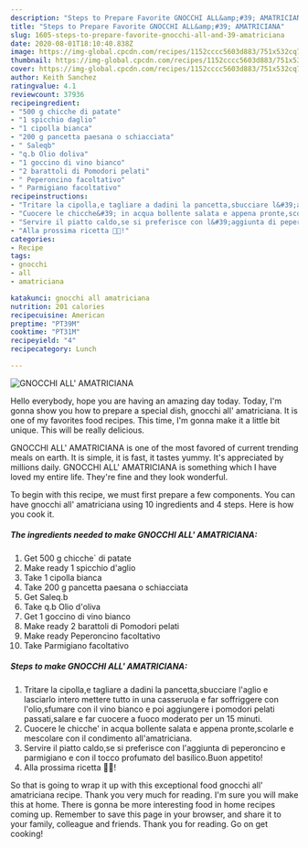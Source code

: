 ```yaml
---
description: "Steps to Prepare Favorite GNOCCHI ALL&amp;#39; AMATRICIANA"
title: "Steps to Prepare Favorite GNOCCHI ALL&amp;#39; AMATRICIANA"
slug: 1605-steps-to-prepare-favorite-gnocchi-all-and-39-amatriciana
date: 2020-08-01T18:10:40.838Z
image: https://img-global.cpcdn.com/recipes/1152cccc5603d883/751x532cq70/gnocchi-all-amatriciana-recipe-main-photo.jpg
thumbnail: https://img-global.cpcdn.com/recipes/1152cccc5603d883/751x532cq70/gnocchi-all-amatriciana-recipe-main-photo.jpg
cover: https://img-global.cpcdn.com/recipes/1152cccc5603d883/751x532cq70/gnocchi-all-amatriciana-recipe-main-photo.jpg
author: Keith Sanchez
ratingvalue: 4.1
reviewcount: 37936
recipeingredient:
- "500 g chicche di patate"
- "1 spicchio daglio"
- "1 cipolla bianca"
- "200 g pancetta paesana o schiacciata"
- " Saleqb"
- "q.b Olio doliva"
- "1 goccino di vino bianco"
- "2 barattoli di Pomodori pelati"
- " Peperoncino facoltativo"
- " Parmigiano facoltativo"
recipeinstructions:
- "Tritare la cipolla,e tagliare a dadini la pancetta,sbucciare l&#39;aglio e lasciarlo intero mettere tutto in una casseruola e far soffriggere con l&#39;olio,sfumare con il vino bianco e poi aggiungere i pomodori pelati passati,salare e far cuocere a fuoco moderato per un 15 minuti."
- "Cuocere le chicche&#39; in acqua bollente salata e appena pronte,scolarle e mescolare con il condimento all&#39;amatriciana."
- "Servire il piatto caldo,se si preferisce con l&#39;aggiunta di peperoncino e parmigiano e con il tocco profumato del basilico.Buon appetito!"
- "Alla prossima ricetta 👩‍🍳!"
categories:
- Recipe
tags:
- gnocchi
- all
- amatriciana

katakunci: gnocchi all amatriciana 
nutrition: 201 calories
recipecuisine: American
preptime: "PT39M"
cooktime: "PT31M"
recipeyield: "4"
recipecategory: Lunch

---
```



![GNOCCHI ALL&#39; AMATRICIANA](https://img-global.cpcdn.com/recipes/1152cccc5603d883/751x532cq70/gnocchi-all-amatriciana-recipe-main-photo.jpg)

Hello everybody, hope you are having an amazing day today. Today, I'm gonna show you how to prepare a special dish, gnocchi all&#39; amatriciana. It is one of my favorites food recipes. This time, I'm gonna make it a little bit unique. This will be really delicious.



GNOCCHI ALL&#39; AMATRICIANA is one of the most favored of current trending meals on earth. It is simple, it is fast, it tastes yummy. It's appreciated by millions daily. GNOCCHI ALL&#39; AMATRICIANA is something which I have loved my entire life. They're fine and they look wonderful.


To begin with this recipe, we must first prepare a few components. You can have gnocchi all&#39; amatriciana using 10 ingredients and 4 steps. Here is how you cook it.

<!--inarticleads1-->

##### The ingredients needed to make GNOCCHI ALL&#39; AMATRICIANA:

1. Get 500 g chicche` di patate
1. Make ready 1 spicchio d&#39;aglio
1. Take 1 cipolla bianca
1. Take 200 g pancetta paesana o schiacciata
1. Get  Saleq.b
1. Take q.b Olio d&#39;oliva
1. Get 1 goccino di vino bianco
1. Make ready 2 barattoli di Pomodori pelati
1. Make ready  Peperoncino facoltativo
1. Take  Parmigiano facoltativo




<!--inarticleads2-->

##### Steps to make GNOCCHI ALL&#39; AMATRICIANA:

1. Tritare la cipolla,e tagliare a dadini la pancetta,sbucciare l&#39;aglio e lasciarlo intero mettere tutto in una casseruola e far soffriggere con l&#39;olio,sfumare con il vino bianco e poi aggiungere i pomodori pelati passati,salare e far cuocere a fuoco moderato per un 15 minuti.
1. Cuocere le chicche&#39; in acqua bollente salata e appena pronte,scolarle e mescolare con il condimento all&#39;amatriciana.
1. Servire il piatto caldo,se si preferisce con l&#39;aggiunta di peperoncino e parmigiano e con il tocco profumato del basilico.Buon appetito!
1. Alla prossima ricetta 👩‍🍳!




So that is going to wrap it up with this exceptional food gnocchi all&#39; amatriciana recipe. Thank you very much for reading. I'm sure you will make this at home. There is gonna be more interesting food in home recipes coming up. Remember to save this page in your browser, and share it to your family, colleague and friends. Thank you for reading. Go on get cooking!
